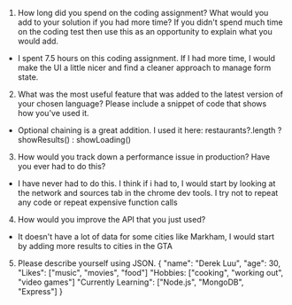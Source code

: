 1. How long did you spend on the coding assignment? What would you add to your
solution if you had more time? If you didn't spend much time on the coding test
then use this as an opportunity to explain what you would add.

  - I spent 7.5 hours on this coding assignment. If I had more time, I would make the UI a little nicer and find a cleaner approach to manage form state.

2. What was the most useful feature that was added to the latest version of your
chosen language? Please include a snippet of code that shows how you've used
it.
  - Optional chaining is a great addition. I used it here: restaurants?.length ? showResults() : showLoading()

3. How would you track down a performance issue in production? Have you ever
had to do this?
  - I have never had to do this. I think if i had to, I would start by looking at the network and sources tab in the chrome dev tools. I try not to repeat any code or repeat expensive function calls

4. How would you improve the API that you just used?
  - It doesn't have a lot of data for some cities like Markham, I would start by adding more results to cities in the GTA

5. Please describe yourself using JSON.
{
  "name": "Derek Luu",
  "age": 30,
  "Likes": ["music", "movies", "food"]
  "Hobbies: ["cooking", "working out", "video games"]
  "Currently Learning": ["Node.js", "MongoDB", "Express"]
}


<!-- This project was bootstrapped with [Create React App](https://github.com/facebook/create-react-app), using the [Redux](https://redux.js.org/) and [Redux Toolkit](https://redux-toolkit.js.org/) template.

## Available Scripts

In the project directory, you can run:

### `npm start`

Runs the app in the development mode.<br />
Open [http://localhost:3000](http://localhost:3000) to view it in the browser.

The page will reload if you make edits.<br />
You will also see any lint errors in the console.

### `npm test`

Launches the test runner in the interactive watch mode.<br />
See the section about [running tests](https://facebook.github.io/create-react-app/docs/running-tests) for more information.

### `npm run build`

Builds the app for production to the `build` folder.<br />
It correctly bundles React in production mode and optimizes the build for the best performance.

The build is minified and the filenames include the hashes.<br />
Your app is ready to be deployed!

See the section about [deployment](https://facebook.github.io/create-react-app/docs/deployment) for more information.

### `npm run eject`

**Note: this is a one-way operation. Once you `eject`, you can’t go back!**

If you aren’t satisfied with the build tool and configuration choices, you can `eject` at any time. This command will remove the single build dependency from your project.

Instead, it will copy all the configuration files and the transitive dependencies (Webpack, Babel, ESLint, etc) right into your project so you have full control over them. All of the commands except `eject` will still work, but they will point to the copied scripts so you can tweak them. At this point you’re on your own.

You don’t have to ever use `eject`. The curated feature set is suitable for small and middle deployments, and you shouldn’t feel obligated to use this feature. However we understand that this tool wouldn’t be useful if you couldn’t customize it when you are ready for it.

## Learn More

You can learn more in the [Create React App documentation](https://facebook.github.io/create-react-app/docs/getting-started).

To learn React, check out the [React documentation](https://reactjs.org/).

### Code Splitting

This section has moved here: https://facebook.github.io/create-react-app/docs/code-splitting

### Analyzing the Bundle Size

This section has moved here: https://facebook.github.io/create-react-app/docs/analyzing-the-bundle-size

### Making a Progressive Web App

This section has moved here: https://facebook.github.io/create-react-app/docs/making-a-progressive-web-app

### Advanced Configuration

This section has moved here: https://facebook.github.io/create-react-app/docs/advanced-configuration

### Deployment

This section has moved here: https://facebook.github.io/create-react-app/docs/deployment

### `npm run build` fails to minify

This section has moved here: https://facebook.github.io/create-react-app/docs/troubleshooting#npm-run-build-fails-to-minify -->
